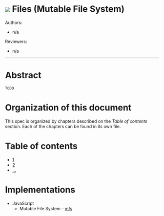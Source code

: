 ![](https://img.shields.io/badge/status-wip-orange.svg?style=flat-square) Files (Mutable File System)
====================================================================================================

Authors:

- n/a

Reviewers:

- n/a

* * *

# Abstract

`TODO`

# Organization of this document

This spec is organized by chapters described on the *Table of contents* section. Each of the chapters can be found in its own file.

# Table of contents

- [1]()
- [2]()
- [...]()

# Implementations

- JavaScript
  - Mutable File System - [mfs](https://github.com/ipfs/js-ipfs-mfs)
